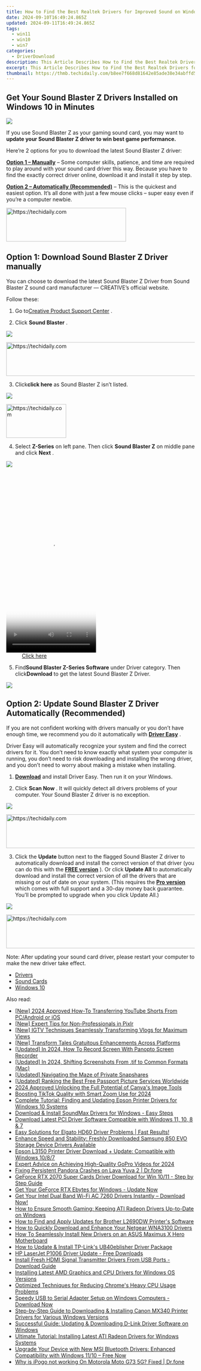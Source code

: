 ```yaml
---
title: How to Find the Best Realtek Drivers for Improved Sound on Windows 11, 10 or 7
date: 2024-09-10T16:49:24.865Z
updated: 2024-09-11T16:49:24.865Z
tags:
  - win11
  - win10
  - win7
categories:
  - DriverDownload
description: This Article Describes How to Find the Best Realtek Drivers for Improved Sound on Windows 11, 10 or 7
excerpt: This Article Describes How to Find the Best Realtek Drivers for Improved Sound on Windows 11, 10 or 7
thumbnail: https://thmb.techidaily.com/b8ee7f668d81642e85ade38e34abffd540ab85d6f715874a1c53fa95c5d6dc9a.png
---
```


## Get Your Sound Blaster Z Drivers Installed on Windows 10 in Minutes

![](https://images.drivereasy.com/wp-content/uploads/2017/02/hero-sbz-1-e1487735850209.png)

 If you use Sound Blaster Z as your gaming sound card, you may want to **update your Sound Blaster Z driver to win best game performance.**

 Here’re 2 options for you to download the latest Sound Blaster Z driver:

[**Option 1 – Manually**](https://tools.techidaily.com/drivereasy/download/) – Some computer skills, patience, and time are required to play around with your sound card driver this way. Because you have to find the exactly correct driver online, download it and install it step by step.

**[Option 2 – Automatically (Recommended)](https://www.drivereasy.com/knowledge/sound-blaster-z-driver-download-windows-10/#option2)**  – This is the quickest and easiest option. It’s all done with just a few mouse clicks – super easy even if you’re a computer newbie.





<!-- affiliate ads begin -->
<a href="https://aligracehair.sjv.io/c/5597632/2135415/19272" target="_top" id="2135415">
  <img src="//a.impactradius-go.com/display-ad/19272-2135415" border="0" alt="https://techidaily.com" width="320" height="90"/>
</a>
<img height="0" width="0" src="https://aligracehair.sjv.io/i/5597632/2135415/19272" style="position:absolute;visibility:hidden;" border="0" />
<!-- affiliate ads end -->




## Option 1: Download Sound Blaster Z Driver manually

 You can choose to download the latest Sound Blaster Z Driver from Sound Blaster Z sound card manufacturer — CREATIVE’s official website.

Follow these:

 1) Go to[Creative Product Support Center](http://support.creative.com/?%5Fga=1.60682088.478285597.1487728150) .

 2) Click **Sound Blaster** .

![](https://images.drivereasy.com/wp-content/uploads/2017/02/1-27.png)





<!-- affiliate ads begin -->
<a href="https://ephamedtechinc.pxf.io/c/5597632/2137221/26400" target="_top" id="2137221">
  <img src="//a.impactradius-go.com/display-ad/26400-2137221" border="0" alt="https://techidaily.com" width="728" height="90"/>
</a>
<img height="0" width="0" src="https://ephamedtechinc.pxf.io/i/5597632/2137221/26400" style="position:absolute;visibility:hidden;" border="0" />
<!-- affiliate ads end -->




 3) Click**click here** as Sound Blaster Z isn’t listed.

![](https://images.drivereasy.com/wp-content/uploads/2017/02/2-26.png)





<!-- affiliate ads begin -->
<a href="https://aligracehair.sjv.io/c/5597632/2115928/19272" target="_top" id="2115928">
  <img src="//a.impactradius-go.com/display-ad/19272-2115928" border="0" alt="https://techidaily.com" width="160" height="90"/>
</a>
<img height="0" width="0" src="https://aligracehair.sjv.io/i/5597632/2115928/19272" style="position:absolute;visibility:hidden;" border="0" />
<!-- affiliate ads end -->




 4) Select **Z-Series**  on left pane. Then click **Sound Blaster Z**  on middle pane and click **Next** .

![](https://images.drivereasy.com/wp-content/uploads/2017/02/3-19.png)





<!-- affiliate ads begin -->
<span id="1770776">
					<video width="240" height="480" style="cursor:pointer"
           poster="//a.impactradius-go.com/display-clicktoplayimage/1770776.png"
           onclick="if(!this.playClicked){this.play();this.setAttribute('controls',true);this.playClicked=true;}">
	   <source src="//a.impactradius-go.com/display-ad/20702-1770776">
	   <img src="//a.impactradius-go.com/display-clicktoplayimage/1770776.png" style="border: none; height: 100%; width: 100%; object-fit: contain">
	</video>
	<div style="width:150px;text-align:center"><a href="javascript:window.open(decodeURIComponent('https%3A%2F%2Ftokenmetrics.sjv.io%2Fc%2F5597632%2F1770776%2F20702'), '_blank');void(0);">Click here</a></div>
</span>
<img height="0" width="0" src="https://imp.pxf.io/i/5597632/1770776/20702" style="position:absolute;visibility:hidden;" border="0" />
<!-- affiliate ads end -->




 5) Find**Sound Blaster Z-Series Software** under Driver category. Then click**Download** to get the latest Sound Blaster Z Driver.

![](https://images.drivereasy.com/wp-content/uploads/2017/02/4-16.png)

## Option 2: Update Sound Blaster Z Driver Automatically (Recommended)

 If you are not confident working with drivers manually or you don’t have enough time, we recommend you do it automatically with **[Driver Easy](https://tools.techidaily.com/drivereasy/download/)** .

 Driver Easy will automatically recognize your system and find the correct drivers for it. You don’t need to know exactly what system your computer is running, you don’t need to risk downloading and installing the wrong driver, and you don’t need to worry about making a mistake when installing.

 1) **[Download](https://tools.techidaily.com/drivereasy/download/)**   and install Driver Easy. Then run it on your Windows.

 2) Click **Scan Now** .  It will quickly detect all drivers problems of your computer. Your Sound Blaster Z driver is no exception.

![](https://images.drivereasy.com/wp-content/uploads/2017/10/img_59edc1f8e7470.jpg)





<!-- affiliate ads begin -->
<a href="https://review-au.sjv.io/c/5597632/2135315/14409" target="_top" id="2135315">
  <img src="//a.impactradius-go.com/display-ad/14409-2135315" border="0" alt="https://techidaily.com" width="728" height="90"/>
</a>
<img height="0" width="0" src="https://review-au.sjv.io/i/5597632/2135315/14409" style="position:absolute;visibility:hidden;" border="0" />
<!-- affiliate ads end -->




 3) Click the **Update**  button next to the flagged Sound Blaster Z driver to automatically download and install the correct version of that driver (you can do this with the **[FREE version](https://tools.techidaily.com/drivereasy/download/)**  ).
Or click **Update All**  to automatically download and install the correct version of _all_  the drivers that are missing or out of date on your system. (This requires the **[Pro version](https://tools.techidaily.com/drivereasy/download/)**  which comes with full support and a 30-day money back guarantee. You’ll be prompted to upgrade when you click Update All.)

![](https://images.drivereasy.com/wp-content/uploads/2017/02/Sound-Z.jpg)





<!-- affiliate ads begin -->
<a href="https://appsumo.8odi.net/c/5597632/2130889/7443" target="_top" id="2130889">
  <img src="//a.impactradius-go.com/display-ad/7443-2130889" border="0" alt="https://techidaily.com" width="600" height="90"/>
</a>
<img height="0" width="0" src="https://appsumo.8odi.net/i/5597632/2130889/7443" style="position:absolute;visibility:hidden;" border="0" />
<!-- affiliate ads end -->




 Note: After updating your sound card driver, please restart your computer to make the new driver take effect.

* [Drivers](https://tools.techidaily.com/drivereasy/download/)
* [Sound Cards](https://tools.techidaily.com/drivereasy/download/)
* [Windows 10](https://tools.techidaily.com/drivereasy/download/)

<ins class="adsbygoogle"
     style="display:block"
     data-ad-format="autorelaxed"
     data-ad-client="ca-pub-7571918770474297"
     data-ad-slot="1223367746"></ins>



<ins class="adsbygoogle"
     style="display:block"
     data-ad-client="ca-pub-7571918770474297"
     data-ad-slot="8358498916"
     data-ad-format="auto"
     data-full-width-responsive="true"></ins>

<span class="atpl-alsoreadstyle">Also read:</span>
<div><ul>
<li><a href="https://youtube-sure.techidaily.com/024-approved-how-to-transferring-youtube-shorts-from-pcandroid-or-ios/"><u>[New] 2024 Approved  How-To  Transferring YouTube Shorts From PC/Android or iOS</u></a></li>
<li><a href="https://some-knowledge.techidaily.com/new-expert-tips-for-non-professionals-in-pixlr/"><u>[New] Expert Tips for Non-Professionals in Pixlr</u></a></li>
<li><a href="https://instagram-clips.techidaily.com/new-igtv-techniques-seamlessly-transforming-vlogs-for-maximum-views/"><u>[New] IGTV Techniques  Seamlessly Transforming Vlogs for Maximum Views</u></a></li>
<li><a href="https://facebook-video-files.techidaily.com/new-transform-tales-gratuitous-enhancements-across-platforms/"><u>[New] Transform Tales  Gratuitous Enhancements Across Platforms</u></a></li>
<li><a href="https://screen-activity-recording.techidaily.com/updated-in-2024-how-to-record-screen-with-panopto-screen-recorder/"><u>[Updated] In 2024, How To Record Screen With Panopto Screen Recorder</u></a></li>
<li><a href="https://desktop-recording.techidaily.com/updated-in-2024-shifting-screenshots-from-tif-to-common-formats-mac/"><u>[Updated] In 2024, Shifting Screenshots From .tif to Common Formats (Mac)</u></a></li>
<li><a href="https://snapchat-videos.techidaily.com/updated-navigating-the-maze-of-private-snapshares/"><u>[Updated] Navigating the Maze of Private Snapshares</u></a></li>
<li><a href="https://fox-cloud.techidaily.com/updated-ranking-the-best-free-passport-picture-services-worldwide/"><u>[Updated] Ranking the Best Free Passport Picture Services Worldwide</u></a></li>
<li><a href="https://some-skills.techidaily.com/2024-approved-unlocking-the-full-potential-of-canvas-image-tools/"><u>2024 Approved  Unlocking the Full Potential of Canva's Image Tools</u></a></li>
<li><a href="https://extra-tips.techidaily.com/boosting-tiktok-quality-with-smart-zoom-use-for-2024/"><u>Boosting TikTok Quality with Smart Zoom Use for 2024</u></a></li>
<li><a href="https://win-dash.techidaily.com/complete-tutorial-finding-and-updating-epson-printer-drivers-for-windows-10-systems/"><u>Complete Tutorial: Finding and Updating Epson Printer Drivers for Windows 10 Systems</u></a></li>
<li><a href="https://win-dash.techidaily.com/download-and-install-soundmax-drivers-for-windows-easy-steps/"><u>Download & Install SoundMax Drivers for Windows - Easy Steps</u></a></li>
<li><a href="https://win-dash.techidaily.com/download-latest-pci-driver-software-compatible-with-windows-11-10-8-and-7/"><u>Download Latest PCI Driver Software Compatible with Windows 11, 10, 8 & 7</u></a></li>
<li><a href="https://win-dash.techidaily.com/1722976346720-easy-solutions-for-elgato-hd60-driver-problems-fast-results/"><u>Easy Solutions for Elgato HD60 Driver Problems | Fast Results!</u></a></li>
<li><a href="https://win-dash.techidaily.com/1722959535936-enhance-speed-and-stability-freshly-downloaded-samsung-850-evo-storage-device-drivers-available/"><u>Enhance Speed and Stability: Freshly Downloaded Samsung 850 EVO Storage Device Drivers Available</u></a></li>
<li><a href="https://win-dash.techidaily.com/epson-l3150-printer-driver-download-plus-update-compatible-with-windows-1087/"><u>Epson L3150 Printer Driver Download + Update: Compatible with Windows 10/8/7</u></a></li>
<li><a href="https://some-techniques.techidaily.com/expert-advice-on-achieving-high-quality-gopro-videos-for-2024/"><u>Expert Advice on Achieving High-Quality GoPro Videos for 2024</u></a></li>
<li><a href="https://howto.techidaily.com/fixing-persistent-pandora-crashes-on-lava-yuva-2-drfone-by-drfone-fix-android-problems-fix-android-problems/"><u>Fixing Persistent Pandora Crashes on Lava Yuva 2 | Dr.fone</u></a></li>
<li><a href="https://win-dash.techidaily.com/geforce-rtx-2070-super-cards-driver-download-for-win-1011-step-by-step-guide/"><u>GeForce RTX 2070 Super Cards Driver Download for Win 10/11 - Step by Step Guide</u></a></li>
<li><a href="https://win-dash.techidaily.com/1722959820022-get-your-geforce-rtx-ebytes-for-windows-update-now/"><u>Get Your GeForce RTX Ebytes for Windows - Update Now</u></a></li>
<li><a href="https://win-dash.techidaily.com/get-your-intel-dual-band-wi-fi-ac-7260-drivers-instantly-download-now/"><u>Get Your Intel Dual Band Wi-Fi AC 7260 Drivers Instantly – Download Now!</u></a></li>
<li><a href="https://win-dash.techidaily.com/how-to-ensure-smooth-gaming-keeping-ati-radeon-drivers-up-to-date-on-windows/"><u>How to Ensure Smooth Gaming: Keeping ATI Radeon Drivers Up-to-Date on Windows</u></a></li>
<li><a href="https://win-dash.techidaily.com/how-to-find-and-apply-updates-for-brother-l2690dw-printers-software/"><u>How to Find and Apply Updates for Brother L2690DW Printer's Software</u></a></li>
<li><a href="https://win-dash.techidaily.com/how-to-quickly-download-and-enhance-your-netgear-wna3100-drivers/"><u>How to Quickly Download and Enhance Your Netgear WNA3100 Drivers</u></a></li>
<li><a href="https://win-dash.techidaily.com/how-to-seamlessly-install-new-drivers-on-an-asus-maximus-x-hero-motherboard/"><u>How To Seamlessly Install New Drivers on an ASUS Maximus X Hero Motherboard</u></a></li>
<li><a href="https://win-dash.techidaily.com/how-to-update-and-install-tp-links-ub40eblisher-driver-package/"><u>How to Update & Install TP-Link's UB40eblisher Driver Package</u></a></li>
<li><a href="https://win-dash.techidaily.com/hp-laserjet-p1006-driver-update-free-downloads/"><u>HP LaserJet P1006 Driver Update - Free Downloads</u></a></li>
<li><a href="https://win-dash.techidaily.com/install-fresh-hdmi-signal-transmitter-drivers-from-usb-ports-download-guide/"><u>Install Fresh HDMI Signal Transmitter Drivers From USB Ports - Download Guide</u></a></li>
<li><a href="https://win-dash.techidaily.com/installing-latest-amd-graphics-and-cpu-drivers-for-windows-os-versions/"><u>Installing Latest AMD Graphics and CPU Drivers for Windows OS Versions</u></a></li>
<li><a href="https://win-solutions.techidaily.com/optimized-techniques-for-reducing-chromes-heavy-cpu-usage-problems/"><u>Optimized Techniques for Reducing Chrome's Heavy CPU Usage Problems</u></a></li>
<li><a href="https://win-dash.techidaily.com/speedy-usb-to-serial-adapter-setup-on-windows-computers-download-now/"><u>Speedy USB to Serial Adapter Setup on Windows Computers - Download Now</u></a></li>
<li><a href="https://win-dash.techidaily.com/step-by-step-guide-to-downloading-and-installing-canon-mx340-printer-drivers-for-various-windows-versions/"><u>Step-by-Step Guide to Downloading & Installing Canon MX340 Printer Drivers for Various Windows Versions</u></a></li>
<li><a href="https://win-dash.techidaily.com/successful-guide-updating-and-downloading-d-link-driver-software-on-windows/"><u>Successful Guide: Updating & Downloading D-Link Driver Software on Windows</u></a></li>
<li><a href="https://win-dash.techidaily.com/ultimate-tutorial-installing-latest-ati-radeon-drivers-for-windows-systems/"><u>Ultimate Tutorial: Installing Latest ATI Radeon Drivers for Windows Systems</u></a></li>
<li><a href="https://win-dash.techidaily.com/upgrade-your-device-with-new-msi-bluetooth-drivers-enhanced-compatibility-with-windows-1110-free-now/"><u>Upgrade Your Device with New MSI Bluetooth Drivers: Enhanced Compatibility with Windows 11/10 – Free Now</u></a></li>
<li><a href="https://android-pokemon-go.techidaily.com/why-is-ipogo-not-working-on-motorola-moto-g73-5g-fixed-drfone-by-drfone-virtual-android/"><u>Why is iPogo not working On Motorola Moto G73 5G? Fixed | Dr.fone</u></a></li>
</ul></div>
